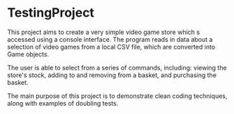 # TestingProject

This project aims to create a very simple video game store which s accessed using a console interface. The program reads in data about a selection of video games from a local CSV file, which are converted into Game objects.

The user is able to select from a series of commands, including: viewing the store's stock, adding to and removing from a basket, and purchasing the basket.

The main purpose of this project is to demonstrate clean coding techniques, along with examples of doubling tests.
